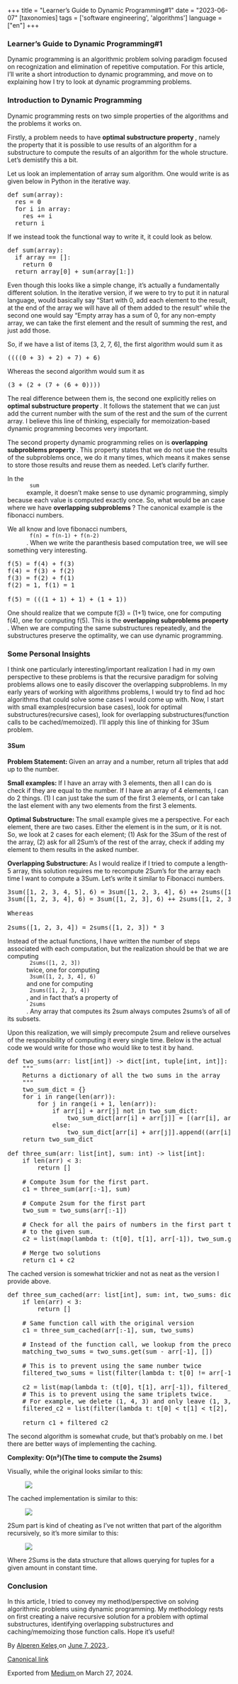 +++
title = "Learner’s Guide to Dynamic Programming#1"
date = "2023-06-07"
[taxonomies]
tags = ['software engineering', 'algorithms']
language = ["en"]
+++

<article class="h-entry">
 <section class="e-content" data-field="body">
  <section class="section section--body section--first section--last" name="63f9">
   <div class="section-content">
    <div class="section-inner sectionLayout--insetColumn">
     <h3 class="graf graf--h3 graf--leading graf--title" id="8e5c" name="8e5c">
      Learner’s Guide to Dynamic Programming#1
     </h3>
     <p class="graf graf--p graf-after--h3" id="cb1a" name="cb1a">
      Dynamic programming is an algorithmic problem solving paradigm focused on recognization and elimination of repetitive computation. For this article, I’ll write a short introduction to dynamic programming, and move on to explaining how I try to look at dynamic programming problems.
     </p>
     <h3 class="graf graf--h3 graf-after--p" id="ad20" name="ad20">
      <strong class="markup--strong markup--h3-strong">
       Introduction to Dynamic Programming
      </strong>
     </h3>
     <p class="graf graf--p graf-after--h3" id="bcb5" name="bcb5">
      Dynamic programming rests on two simple properties of the algorithms and the problems it works on.
     </p>
     <p class="graf graf--p graf-after--p" id="5f87" name="5f87">
      Firstly, a problem needs to have
      <strong class="markup--strong markup--p-strong">
       optimal substructure property
      </strong>
      , namely the property that it is possible to use results of an algorithm for a substructure to compute the results of an algorithm for the whole structure. Let’s demistify this a bit.
     </p>
     <p class="graf graf--p graf-after--p" id="2fad" name="2fad">
      Let us look an implementation of array sum algorithm. One would write is as given below in Python in the iterative way.
     </p>
     <pre class="graf graf--pre graf-after--p graf--preV2" data-code-block-lang="python" data-code-block-mode="2" id="9944" name="9944" spellcheck="false"><span class="pre--content"><span class="hljs-keyword">def</span> <span class="hljs-title function_">sum</span>(<span class="hljs-params">array</span>):<br/>  res = <span class="hljs-number">0</span><br/>  <span class="hljs-keyword">for</span> i <span class="hljs-keyword">in</span> array:<br/>    res += i<br/>  <span class="hljs-keyword">return</span> i</span></pre>
     <p class="graf graf--p graf-after--pre" id="7e74" name="7e74">
      If we instead took the functional way to write it, it could look as below.
     </p>
     <pre class="graf graf--pre graf-after--p graf--preV2" data-code-block-lang="python" data-code-block-mode="2" id="e0f2" name="e0f2" spellcheck="false"><span class="pre--content"><span class="hljs-keyword">def</span> <span class="hljs-title function_">sum</span>(<span class="hljs-params">array</span>):<br/>  <span class="hljs-keyword">if</span> array == []:<br/>    <span class="hljs-keyword">return</span> <span class="hljs-number">0</span><br/>  <span class="hljs-keyword">return</span> array[<span class="hljs-number">0</span>] + <span class="hljs-built_in">sum</span>(array[<span class="hljs-number">1</span>:])</span></pre>
     <p class="graf graf--p graf-after--pre" id="d485" name="d485">
      Even though this looks like a simple change, it’s actually a fundamentally different solution. In the iterative version, if we were to try to put it in natural language, would basically say “Start with 0, add each element to the result, at the end of the array we will have all of them added to the result” while the second one would say “Empty array has a sum of 0, for any non-empty array, we can take the first element and the result of summing the rest, and just add those.
     </p>
     <p class="graf graf--p graf-after--p" id="90d5" name="90d5">
      So, if we have a list of items [3, 2, 7, 6], the first algorithm would sum it as
     </p>
     <pre class="graf graf--pre graf-after--p graf--preV2" data-code-block-lang="scss" data-code-block-mode="1" id="25ac" name="25ac" spellcheck="false"><span class="pre--content">((((<span class="hljs-number">0</span> + <span class="hljs-number">3</span>) + <span class="hljs-number">2</span>) + <span class="hljs-number">7</span>) + <span class="hljs-number">6</span>)</span></pre>
     <p class="graf graf--p graf-after--pre" id="ae27" name="ae27">
      Whereas the second algorithm would sum it as
     </p>
     <pre class="graf graf--pre graf-after--p graf--preV2" data-code-block-lang="scss" data-code-block-mode="1" id="53b3" name="53b3" spellcheck="false"><span class="pre--content">(<span class="hljs-number">3</span> + (<span class="hljs-number">2</span> + (<span class="hljs-number">7</span> + (<span class="hljs-number">6</span> + <span class="hljs-number">0</span>))))</span></pre>
     <p class="graf graf--p graf-after--pre" id="44c9" name="44c9">
      The real difference between them is, the second one explicitly relies on
      <strong class="markup--strong markup--p-strong">
       optimal substructure property
      </strong>
      . It follows the statement that we can just add the current number with the sum of the rest and the sum of the current array. I believe this line of thinking, especially for memoization-based dynamic programming becomes very important.
     </p>
     <p class="graf graf--p graf-after--p" id="5da9" name="5da9">
      The second property dynamic programming relies on is
      <strong class="markup--strong markup--p-strong">
       overlapping subproblems property
      </strong>
      . This property states that we do not use the results of the subproblems once, we do it many times, which means it makes sense to store those results and reuse them as needed. Let’s clarify further.
     </p>
     <p class="graf graf--p graf-after--p" id="7d56" name="7d56">
      In the
      <code class="markup--code markup--p-code">
       sum
      </code>
      example, it doesn’t make sense to use dynamic programming, simply because each value is computed exactly once. So, what would be an case where we have
      <strong class="markup--strong markup--p-strong">
       overlapping subproblems
      </strong>
      ? The canonical example is the fibonacci numbers.
     </p>
     <p class="graf graf--p graf-after--p" id="c969" name="c969">
      We all know and love fibonacci numbers,
      <code class="markup--code markup--p-code">
       f(n) = f(n-1) + f(n-2)
      </code>
      . When we write the paranthesis based computation tree, we will see something very interesting.
     </p>
     <pre class="graf graf--pre graf-after--p graf--preV2" data-code-block-lang="scss" data-code-block-mode="1" id="aa4e" name="aa4e" spellcheck="false"><span class="pre--content"><span class="hljs-built_in">f</span>(<span class="hljs-number">5</span>) = <span class="hljs-built_in">f</span>(<span class="hljs-number">4</span>) + <span class="hljs-built_in">f</span>(<span class="hljs-number">3</span>)<br/><span class="hljs-built_in">f</span>(<span class="hljs-number">4</span>) = <span class="hljs-built_in">f</span>(<span class="hljs-number">3</span>) + <span class="hljs-built_in">f</span>(<span class="hljs-number">2</span>)<br/><span class="hljs-built_in">f</span>(<span class="hljs-number">3</span>) = <span class="hljs-built_in">f</span>(<span class="hljs-number">2</span>) + <span class="hljs-built_in">f</span>(<span class="hljs-number">1</span>)<br/><span class="hljs-built_in">f</span>(<span class="hljs-number">2</span>) = <span class="hljs-number">1</span>, <span class="hljs-built_in">f</span>(<span class="hljs-number">1</span>) = <span class="hljs-number">1</span><br/><br/><span class="hljs-built_in">f</span>(<span class="hljs-number">5</span>) = (((<span class="hljs-number">1</span> + <span class="hljs-number">1</span>) + <span class="hljs-number">1</span>) + (<span class="hljs-number">1</span> + <span class="hljs-number">1</span>))</span></pre>
     <p class="graf graf--p graf-after--pre" id="36fb" name="36fb">
      One should realize that we compute f(3) = (1+1) twice, one for computing f(4), one for computing f(5). This is the
      <strong class="markup--strong markup--p-strong">
       overlapping subproblems property
      </strong>
      . When we are computing the same substructures repeatedly, and the substructures preserve the optimality, we can use dynamic programming.
     </p>
     <h3 class="graf graf--h3 graf-after--p" id="26bd" name="26bd">
      Some Personal Insights
     </h3>
     <p class="graf graf--p graf-after--h3" id="d521" name="d521">
      I think one particularly interesting/important realization I had in my own perspective to these problems is that the recursive paradigm for solving problems allows one to easily discover the overlapping subproblems. In my early years of working with algorithms problems, I would try to find ad hoc algorithms that could solve some cases I would come up with. Now, I start with small examples(recursion base cases), look for optimal substructures(recursive cases), look for overlapping substructures(function calls to be cached/memoized). I’ll apply this line of thinking for 3Sum problem.
     </p>
     <h4 class="graf graf--h4 graf-after--p" id="57d8" name="57d8">
      3Sum
     </h4>
     <p class="graf graf--p graf-after--h4" id="c04e" name="c04e">
      <strong class="markup--strong markup--p-strong">
       Problem Statement:
      </strong>
      Given an array and a number, return all triples that add up to the number.
     </p>
     <p class="graf graf--p graf-after--p" id="7851" name="7851">
      <strong class="markup--strong markup--p-strong">
       Small examples:
      </strong>
      If I have an array with 3 elements, then all I can do is check if they are equal to the number. If I have an array of 4 elements, I can do 2 things. (1) I can just take the sum of the first 3 elements, or I can take the last element with any two elements from the first 3 elements.
     </p>
     <p class="graf graf--p graf-after--p" id="a126" name="a126">
      <strong class="markup--strong markup--p-strong">
       Optimal Substructure:
      </strong>
      The small example gives me a perspective. For each element, there are two cases. Either the element is in the sum, or it is not. So, we look at 2 cases for each element; (1) Ask for the 3Sum of the rest of the array, (2) ask for all 2Sum’s of the rest of the array, check if adding my element to them results in the asked number.
     </p>
     <p class="graf graf--p graf-after--p" id="eb0c" name="eb0c">
      <strong class="markup--strong markup--p-strong">
       Overlapping Substructure:
      </strong>
      As I would realize if I tried to compute a length-5 array, this solution requires me to recompute 2Sum’s for the array each time I want to compute a 3Sum. Let’s write it similar to Fibonacci numbers.
     </p>
     <pre class="graf graf--pre graf-after--p graf--preV2" data-code-block-lang="python" data-code-block-mode="1" id="4d5d" name="4d5d" spellcheck="false"><span class="pre--content">3<span class="hljs-built_in">sum</span>([<span class="hljs-number">1</span>, <span class="hljs-number">2</span>, <span class="hljs-number">3</span>, <span class="hljs-number">4</span>, <span class="hljs-number">5</span>], <span class="hljs-number">6</span>) = 3<span class="hljs-built_in">sum</span>([<span class="hljs-number">1</span>, <span class="hljs-number">2</span>, <span class="hljs-number">3</span>, <span class="hljs-number">4</span>], <span class="hljs-number">6</span>) ++ 2sums([<span class="hljs-number">1</span>, <span class="hljs-number">2</span>, <span class="hljs-number">3</span>, <span class="hljs-number">4</span>])<br/>3<span class="hljs-built_in">sum</span>([<span class="hljs-number">1</span>, <span class="hljs-number">2</span>, <span class="hljs-number">3</span>, <span class="hljs-number">4</span>], <span class="hljs-number">6</span>) = 3<span class="hljs-built_in">sum</span>([<span class="hljs-number">1</span>, <span class="hljs-number">2</span>, <span class="hljs-number">3</span>], <span class="hljs-number">6</span>) ++ 2sums([<span class="hljs-number">1</span>, <span class="hljs-number">2</span>, <span class="hljs-number">3</span>])<br/><br/>Whereas<br/><br/>2sums([<span class="hljs-number">1</span>, <span class="hljs-number">2</span>, <span class="hljs-number">3</span>, <span class="hljs-number">4</span>]) = 2sums([<span class="hljs-number">1</span>, <span class="hljs-number">2</span>, <span class="hljs-number">3</span>]) * <span class="hljs-number">3</span></span></pre>
     <p class="graf graf--p graf-after--pre" id="0089" name="0089">
      Instead of the actual functions, I have written the number of steps associated with each computation, but the realization should be that we are computing
      <code class="markup--code markup--p-code">
       2sums([1, 2, 3])
      </code>
      twice, one for computing
      <code class="markup--code markup--p-code">
       3sum([1, 2, 3, 4], 6)
      </code>
      and one for computing
      <code class="markup--code markup--p-code">
       2sums([1, 2, 3, 4])
      </code>
      , and in fact that’s a property of
      <code class="markup--code markup--p-code">
       2sums
      </code>
      . Any array that computes its 2sum always computes 2sums’s of all of its subsets.
     </p>
     <p class="graf graf--p graf-after--p" id="2019" name="2019">
      Upon this realization, we will simply precompute 2sum and relieve ourselves of the responsibility of computing it every single time. Below is the actual code we would write for those who would like to test it by hand.
     </p>
     <pre class="graf graf--pre graf-after--p graf--preV2" data-code-block-lang="python" data-code-block-mode="2" id="85c5" name="85c5" spellcheck="false"><span class="pre--content"><span class="hljs-keyword">def</span> <span class="hljs-title function_">two_sums</span>(<span class="hljs-params">arr: <span class="hljs-built_in">list</span>[<span class="hljs-built_in">int</span>]</span>) -&gt; <span class="hljs-built_in">dict</span>[<span class="hljs-built_in">int</span>, <span class="hljs-built_in">tuple</span>[<span class="hljs-built_in">int</span>, <span class="hljs-built_in">int</span>]]:<br/>    <span class="hljs-string">"""<br/>    Returns a dictionary of all the two sums in the array<br/>    """</span><br/>    two_sum_dict = {}<br/>    <span class="hljs-keyword">for</span> i <span class="hljs-keyword">in</span> <span class="hljs-built_in">range</span>(<span class="hljs-built_in">len</span>(arr)):<br/>        <span class="hljs-keyword">for</span> j <span class="hljs-keyword">in</span> <span class="hljs-built_in">range</span>(i + <span class="hljs-number">1</span>, <span class="hljs-built_in">len</span>(arr)):<br/>            <span class="hljs-keyword">if</span> arr[i] + arr[j] <span class="hljs-keyword">not</span> <span class="hljs-keyword">in</span> two_sum_dict:<br/>                two_sum_dict[arr[i] + arr[j]] = [(arr[i], arr[j])]<br/>            <span class="hljs-keyword">else</span>:<br/>                two_sum_dict[arr[i] + arr[j]].append((arr[i], arr[j]))<br/>    <span class="hljs-keyword">return</span> two_sum_dict<br/><br/><span class="hljs-keyword">def</span> <span class="hljs-title function_">three_sum</span>(<span class="hljs-params">arr: <span class="hljs-built_in">list</span>[<span class="hljs-built_in">int</span>], <span class="hljs-built_in">sum</span>: <span class="hljs-built_in">int</span></span>) -&gt; <span class="hljs-built_in">list</span>[<span class="hljs-built_in">int</span>]:<br/>    <span class="hljs-keyword">if</span> <span class="hljs-built_in">len</span>(arr) &lt; <span class="hljs-number">3</span>:<br/>        <span class="hljs-keyword">return</span> []<br/><br/>    <span class="hljs-comment"># Compute 3sum for the first part.</span><br/>    c1 = three_sum(arr[:-<span class="hljs-number">1</span>], <span class="hljs-built_in">sum</span>)<br/>    <br/>    <span class="hljs-comment"># Compute 2sum for the first part</span><br/>    two_sum = two_sums(arr[:-<span class="hljs-number">1</span>])<br/><br/>    <span class="hljs-comment"># Check for all the pairs of numbers in the first part that conforms</span><br/>    <span class="hljs-comment"># to the given sum. </span><br/>    c2 = <span class="hljs-built_in">list</span>(<span class="hljs-built_in">map</span>(<span class="hljs-keyword">lambda</span> t: (t[<span class="hljs-number">0</span>], t[<span class="hljs-number">1</span>], arr[-<span class="hljs-number">1</span>]), two_sum.get(<span class="hljs-built_in">sum</span> - arr[-<span class="hljs-number">1</span>], [])))<br/><br/>    <span class="hljs-comment"># Merge two solutions</span><br/>    <span class="hljs-keyword">return</span> c1 + c2</span></pre>
     <p class="graf graf--p graf-after--pre" id="40e8" name="40e8">
      The cached version is somewhat trickier and not as neat as the version I provide above.
     </p>
     <pre class="graf graf--pre graf-after--p graf--preV2" data-code-block-lang="python" data-code-block-mode="2" id="546e" name="546e" spellcheck="false"><span class="pre--content"><span class="hljs-keyword">def</span> <span class="hljs-title function_">three_sum_cached</span>(<span class="hljs-params">arr: <span class="hljs-built_in">list</span>[<span class="hljs-built_in">int</span>], <span class="hljs-built_in">sum</span>: <span class="hljs-built_in">int</span>, two_sums: <span class="hljs-built_in">dict</span>[<span class="hljs-built_in">int</span>, <span class="hljs-built_in">tuple</span>[<span class="hljs-built_in">int</span>, <span class="hljs-built_in">int</span>]]</span>) -&gt; <span class="hljs-built_in">list</span>[<span class="hljs-built_in">int</span>]:<br/>    <span class="hljs-keyword">if</span> <span class="hljs-built_in">len</span>(arr) &lt; <span class="hljs-number">3</span>:<br/>        <span class="hljs-keyword">return</span> []<br/><br/>    <span class="hljs-comment"># Same function call with the original version</span><br/>    c1 = three_sum_cached(arr[:-<span class="hljs-number">1</span>], <span class="hljs-built_in">sum</span>, two_sums)<br/><br/>    <span class="hljs-comment"># Instead of the function call, we lookup from the precomputed dictionary</span><br/>    matching_two_sums = two_sums.get(<span class="hljs-built_in">sum</span> - arr[-<span class="hljs-number">1</span>], [])<br/><br/>    <span class="hljs-comment"># This is to prevent using the same number twice</span><br/>    filtered_two_sums = <span class="hljs-built_in">list</span>(<span class="hljs-built_in">filter</span>(<span class="hljs-keyword">lambda</span> t: t[<span class="hljs-number">0</span>] != arr[-<span class="hljs-number">1</span>] <span class="hljs-keyword">and</span> t[<span class="hljs-number">1</span>] != arr[-<span class="hljs-number">1</span>], matching_two_sums))<br/><br/>    c2 = <span class="hljs-built_in">list</span>(<span class="hljs-built_in">map</span>(<span class="hljs-keyword">lambda</span> t: (t[<span class="hljs-number">0</span>], t[<span class="hljs-number">1</span>], arr[-<span class="hljs-number">1</span>]), filtered_two_sums))<br/>    <span class="hljs-comment"># This is to prevent using the same triplets twice.</span><br/>    <span class="hljs-comment"># For example, we delete (1, 4, 3) and only leave (1, 3, 4)</span><br/>    filtered_c2 = <span class="hljs-built_in">list</span>(<span class="hljs-built_in">filter</span>(<span class="hljs-keyword">lambda</span> t: t[<span class="hljs-number">0</span>] &lt; t[<span class="hljs-number">1</span>] &lt; t[<span class="hljs-number">2</span>], c2))<br/><br/>    <span class="hljs-keyword">return</span> c1 + filtered_c2</span></pre>
     <p class="graf graf--p graf-after--pre" id="edc1" name="edc1">
      The second algorithm is somewhat crude, but that’s probably on me. I bet there are better ways of implementing the caching.
     </p>
     <p class="graf graf--p graf-after--p" id="fa23" name="fa23">
      <strong class="markup--strong markup--p-strong">
       Complexity: O(n²)(The time to compute the 2sums)
      </strong>
     </p>
     <p class="graf graf--p graf-after--p" id="adbf" name="adbf">
      Visually, while the original looks similar to this:
     </p>
     <figure class="graf graf--figure graf-after--p" id="6e24" name="6e24">
      <img class="graf-image" data-height="2304" data-image-id="1*uPxMi97vZ0vYqjGNHOTcFw.png" data-is-featured="true" data-width="4707" src="https://cdn-images-1.medium.com/max/800/1*uPxMi97vZ0vYqjGNHOTcFw.png"/>
     </figure>
     <p class="graf graf--p graf-after--figure" id="48b1" name="48b1">
      The cached implementation is similar to this:
     </p>
     <figure class="graf graf--figure graf-after--p" id="8a66" name="8a66">
      <img class="graf-image" data-height="2221" data-image-id="1*V92DTDFgYacxG3fP0Le-TQ.png" data-width="4527" src="https://cdn-images-1.medium.com/max/800/1*V92DTDFgYacxG3fP0Le-TQ.png"/>
     </figure>
     <p class="graf graf--p graf-after--figure" id="166a" name="166a">
      2Sum part is kind of cheating as I’ve not written that part of the algorithm recursively, so it’s more similar to this:
     </p>
     <figure class="graf graf--figure graf-after--p" id="3430" name="3430">
      <img class="graf-image" data-height="2679" data-image-id="1*Xhsmpc1uswA_Mn5ifl8trw.png" data-width="5439" src="https://cdn-images-1.medium.com/max/800/1*Xhsmpc1uswA_Mn5ifl8trw.png"/>
     </figure>
     <p class="graf graf--p graf-after--figure" id="1f6c" name="1f6c">
      Where 2Sums is the data structure that allows querying for tuples for a given amount in constant time.
     </p>
     <h3 class="graf graf--h3 graf-after--p" id="354e" name="354e">
      Conclusion
     </h3>
     <p class="graf graf--p graf-after--h3 graf--trailing" id="e4ca" name="e4ca">
      In this article, I tried to convey my method/perspective on solving algorithmic problems using dynamic programming. My methodology rests on first creating a naive recursive solution for a problem with optimal substructures, identifying overlapping substructures and caching/memoizing those function calls. Hope it’s useful!
     </p>
    </div>
   </div>
  </section>
 </section>
 <footer>
  <p>
   By
   <a class="p-author h-card" href="https://medium.com/@alpkeles99">
    Alperen Keleş
   </a>
   on
   <a href="https://medium.com/p/f520a5b2ba4b">
    <time class="dt-published" datetime="2023-06-07T04:47:12.361Z">
     June 7, 2023
    </time>
   </a>
   .
  </p>
  <p>
   <a class="p-canonical" href="https://medium.com/@alpkeles99/learners-guide-to-dynamic-programming-1-f520a5b2ba4b">
    Canonical link
   </a>
  </p>
  <p>
   Exported from
   <a href="https://medium.com">
    Medium
   </a>
   on March 27, 2024.
  </p>
 </footer>
</article>

